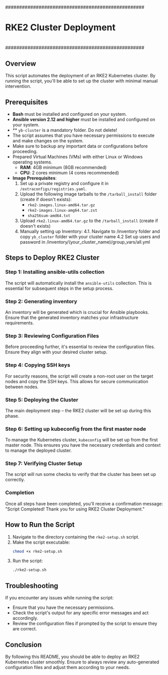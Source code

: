 
##################################################
#                                                #
#           RKE2 Cluster Deployment              #
#                                                #
##################################################


## Overview
This script automates the deployment of an RKE2 Kubernetes cluster. By running the script, you'll be able to set up the cluster with minimal manual intervention.

## Prerequisites
- **Bash** must be installed and configured on your system.
- **Ansible version 2.12 and higher** must be installed and configured on your system.
- ** `yb-cluster` is a mandatory folder. Do not delete!
- The script assumes that you have necessary permissions to execute and make changes on the system.
- Make sure to backup any important data or configurations before proceeding.
- Prepared Virtual Machines (VMs) with either Linux or Windows operating systems.
  - **RAM**: 4GB minimum (8GB recommended)
  - **CPU**: 2 cores minimum (4 cores recommended)
- **Image Prerequisites**:
  1. Set up a private registry and configure it in `/extraconfigs/registries.yaml`.
  2. Upload the following image tarballs to the `/tarball_install` folder (create if doesn't exists):
     - `rke2-images.linux-amd64.tar.gz`
     - `rke2-images.linux-amg64.tar.zst`
     - `sha256sum-amd64.txt`
  3. Upload `rke2.linux-amd64.tar.gz` to the `/tarball_install` (create if doesn't exists)
  4. Manually setting up Inventory: 
   4.1. Navigate to /inventory folder and copy `yb_cluster` folder with your cluster name
   4.2  Set up users and password in /inventory/(your_cluster_name)/group_vars/all.yml
## Steps to Deploy RKE2 Cluster

### Step 1: Installing ansible-utils collection
The script will automatically install the `ansible-utils` collection. This is essential for subsequent steps in the setup process.

### Step 2: Generating inventory
An inventory will be generated which is crucial for Ansible playbooks. Ensure that the generated inventory matches your infrastructure requirements.

### Step 3: Reviewing Configuration Files
Before proceeding further, it's essential to review the configuration files. Ensure they align with your desired cluster setup.

### Step 4: Copying SSH keys
For security reasons, the script will create a non-root user on the target nodes and copy the SSH keys. This allows for secure communication between nodes.

### Step 5: Deploying the Cluster
The main deployment step – the RKE2 cluster will be set up during this phase.

### Step 6: Setting up kubeconfig from the first master node
To manage the Kubernetes cluster, `kubeconfig` will be set up from the first master node. This ensures you have the necessary credentials and context to manage the deployed cluster.

### Step 7: Verifying Cluster Setup
The script will run some checks to verify that the cluster has been set up correctly.

### Completion
Once all steps have been completed, you'll receive a confirmation message: "Script Completed! Thank you for using RKE2 Cluster Deployment."

## How to Run the Script
1. Navigate to the directory containing the `rke2-setup.sh` script.
2. Make the script executable:
   ```bash
   chmod +x rke2-setup.sh
   ```
3. Run the script:
   ```bash
   ./rke2-setup.sh
   ```

## Troubleshooting
If you encounter any issues while running the script:
- Ensure that you have the necessary permissions.
- Check the script's output for any specific error messages and act accordingly.
- Review the configuration files if prompted by the script to ensure they are correct.

## Conclusion
By following this README, you should be able to deploy an RKE2 Kubernetes cluster smoothly. Ensure to always review any auto-generated configuration files and adjust them according to your needs.
